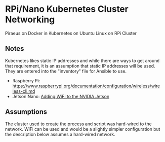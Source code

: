 # RPi/Nano Kubernetes Cluster Networking

Piraeus on Docker in Kubernetes on Ubuntu Linux on RPi Cluster

## Notes

Kubernetes likes static IP addresses and while there are ways to get around that requirement, it is an assumption that static IP addresses will be used.  They are entered into the "inventory" file for Ansible to use.

- Raspberry Pi: https://www.raspberrypi.org/documentation/configuration/wireless/wireless-cli.md
- Jetson Nano: [Adding WiFi to the NVIDIA Jetson](https://www.bing.com/search?FORM=U527DF&PC=U527&q=Jetson+nano+wifi+setup)

## Assumptions

The cluster used to create the process and script was hard-wired to the network.  WiFi can be used and would be a slightly simpler configuration but the description below assumes a hard-wired network.


